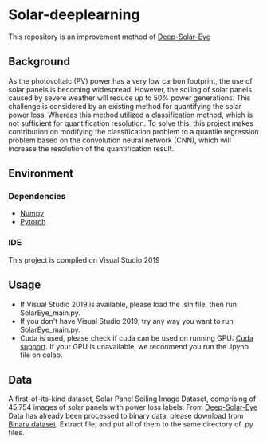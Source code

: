 # Solar-deeplearning
This repository is an improvement method of [Deep-Solar-Eye](https://deep-solar-eye.github.io/)
## Background
  As the photovoltaic (PV) power has a very low carbon footprint, the use of solar panels is becoming widespread. However, the soiling of solar panels caused by severe weather will reduce up to 50% power generations. This challenge is considered by an existing method for quantifying the solar power loss. Whereas this method utilized a classification method, which is not sufficient for quantification resolution. To solve this, this project makes contribution on modifying the classification problem to a quantile regression problem based on the convolution neural network (CNN), which will increase the resolution of the quantification result.
## Environment
### Dependencies
* [Numpy](https://numpy.org/)
* [Pytorch](https://pytorch.org/)
### IDE
This project is compiled on Visual Studio 2019
## Usage
* If Visual Studio 2019 is available, please load the .sln file, then run SolarEye_main.py.
* If you don't have Visual Studio 2019, try any way you want to run SolarEye_main.py.
* Cuda is used, please check if cuda can be used on running GPU: [Cuda support](https://developer.nvidia.com/cuda-gpus). If your GPU is unavailable, we reconmend you run the .ipynb file on colab.
## Data
A first-of-its-kind dataset, Solar Panel Soiling Image Dataset, comprising of 45,754 images of solar panels with power loss labels. From [Deep-Solar-Eye](https://deep-solar-eye.github.io/)
Data has already been processed to binary data, please download from [Binary dataset](https://drive.google.com/file/d/1ygQYgyp5mXHbRz1nAW3ND93Bh6FbBCth/view?usp=sharing). Extract file, and put all of them to the same directory of .py files.
